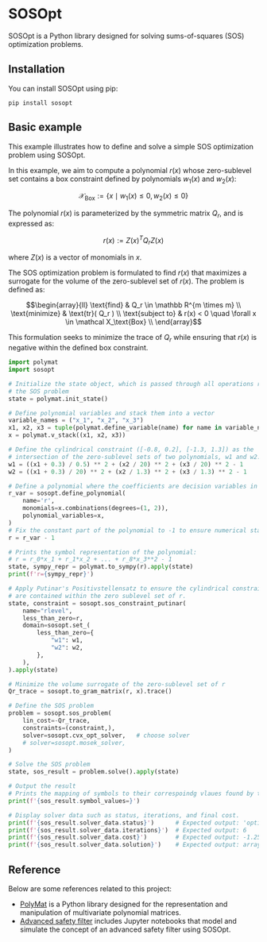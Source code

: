 # SOSOpt

SOSOpt is a Python library designed for solving sums-of-squares (SOS) optimization problems.

## Installation

You can install SOSOpt using pip:

```
pip install sosopt
```

## Basic example

This example illustrates how to define and solve a simple SOS optimization problem using SOSOpt.

In this example, we aim to compute a polynomial $r(x)$ whose zero-sublevel set contains a box constraint defined by polynomials $w_1(x)$ and $w_2(x)$:

$$\mathcal X_\text{Box} := \lbrace x \mid w_1(x) \leq 0, w_2(x) \leq 0 \rbrace$$

The polynomial $r(x)$ is parameterized by the symmetric matrix $Q_r$, and is expressed as:

$$r(x) := Z(x)^T Q_r Z(x)$$

where $Z(x)$ is a vector of monomials in $x$.

The SOS optimization problem is formulated to find $r(x)$ that maximizes a surrogate for the volume of the zero-sublevel set of $r(x)$. The problem is defined as:

$$\begin{array}{ll}
    \text{find} & Q_r \in \mathbb R^{m \times m} \\
    \text{minimize} & \text{tr}( Q_r ) \\
    \text{subject to} & r(x) < 0 \quad \forall x \in \mathcal X_\text{Box} \\
\end{array}$$

This formulation seeks to minimize the trace of $Q_r$ while ensuring that $r(x)$ is negative within the defined box constraint.

``` python
import polymat
import sosopt

# Initialize the state object, which is passed through all operations related to solving
# the SOS problem
state = polymat.init_state()

# Define polynomial variables and stack them into a vector
variable_names = ("x_1", "x_2", "x_3")
x1, x2, x3 = tuple(polymat.define_variable(name) for name in variable_names)
x = polymat.v_stack((x1, x2, x3))

# Define the cylindrical constraint ([-0.8, 0.2], [-1.3, 1.3]) as the
# intersection of the zero-sublevel sets of two polynomials, w1 and w2.
w1 = ((x1 + 0.3) / 0.5) ** 2 + (x2 / 20) ** 2 + (x3 / 20) ** 2 - 1
w2 = ((x1 + 0.3) / 20) ** 2 + (x2 / 1.3) ** 2 + (x3 / 1.3) ** 2 - 1

# Define a polynomial where the coefficients are decision variables in the SOS problem
r_var = sosopt.define_polynomial(
    name='r',
    monomials=x.combinations(degrees=(1, 2)),
    polynomial_variables=x,
)
# Fix the constant part of the polynomial to -1 to ensure numerical stability
r = r_var - 1

# Prints the symbol representation of the polynomial:
# r = r_0*x_1 + r_1*x_2 + ... + r_8*x_3**2 - 1
state, sympy_repr = polymat.to_sympy(r).apply(state)
print(f'r={sympy_repr}')

# Apply Putinar's Positivstellensatz to ensure the cylindrical constraints (w1 and w2) 
# are contained within the zero sublevel set of r.
state, constraint = sosopt.sos_constraint_putinar(
    name="rlevel",
    less_than_zero=r,
    domain=sosopt.set_(
        less_than_zero={
            "w1": w1,
            "w2": w2,
        },
    ),
).apply(state)

# Minimize the volume surrogate of the zero-sublevel set of r
Qr_trace = sosopt.to_gram_matrix(r, x).trace()

# Define the SOS problem
problem = sosopt.sos_problem(
    lin_cost=-Qr_trace,
    constraints=(constraint,),
    solver=sosopt.cvx_opt_solver,   # choose solver
    # solver=sosopt.mosek_solver,
)

# Solve the SOS problem
state, sos_result = problem.solve().apply(state)

# Output the result
# Prints the mapping of symbols to their correspoindg vlaues found by the solver
print(f'{sos_result.symbol_values=}')

# Display solver data such as status, iterations, and final cost.
print(f'{sos_result.solver_data.status}')      # Expected output: 'optimal'
print(f'{sos_result.solver_data.iterations}')  # Expected output: 6
print(f'{sos_result.solver_data.cost}')        # Expected output: -1.2523582776230828
print(f'{sos_result.solver_data.solution}')    # Expected output: array([ 5.44293046e-01, ...])
```

## Reference

Below are some references related to this project:

* [PolyMat](https://github.com/MichaelSchneeberger/sosmap) is a Python library designed for the representation and manipulation of multivariate polynomial matrices.
* [Advanced safety filter](https://github.com/MichaelSchneeberger/advanced-safety-filter) includes Jupyter notebooks that model and simulate the concept of an advanced safety filter using SOSOpt.
